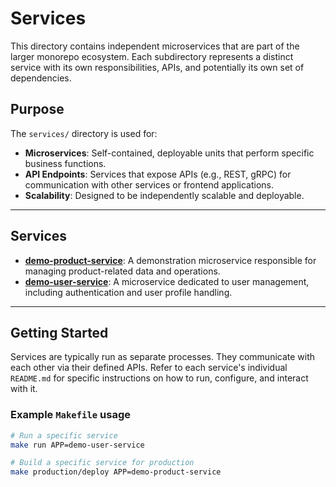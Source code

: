 # Services

This directory contains independent microservices that are part of the larger monorepo ecosystem. Each subdirectory represents a distinct service with its own responsibilities, APIs, and potentially its own set of dependencies.

## Purpose

The `services/` directory is used for:

- **Microservices**: Self-contained, deployable units that perform specific business functions.
- **API Endpoints**: Services that expose APIs (e.g., REST, gRPC) for communication with other services or frontend applications.
- **Scalability**: Designed to be independently scalable and deployable.

---

## Services

- **[demo-product-service](./demo-product-service/)**: A demonstration microservice responsible for managing product-related data and operations.
- **[demo-user-service](./demo-user-service/)**: A microservice dedicated to user management, including authentication and user profile handling.

---

## Getting Started

Services are typically run as separate processes. They communicate with each other via their defined APIs. Refer to each service's individual `README.md` for specific instructions on how to run, configure, and interact with it.

### Example `Makefile` usage

```bash
# Run a specific service
make run APP=demo-user-service

# Build a specific service for production
make production/deploy APP=demo-product-service
```
